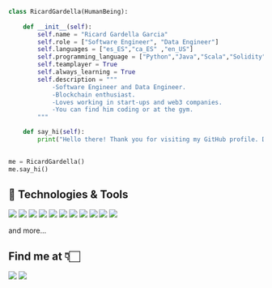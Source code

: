 ```python
class RicardGardella(HumanBeing):
    
    def __init__(self):
        self.name = "Ricard Gardella Garcia"
        self.role = ["Software Engineer", "Data Engineer"]
        self.languages = ["es_ES","ca_ES" ,"en_US"]
        self.programming_language = ["Python","Java","Scala","Solidity"]
        self.teamplayer = True
        self.always_learning = True
        self.description = """
            -Software Engineer and Data Engineer. 
            -Blockchain enthusiast. 
            -Loves working in start-ups and web3 companies.
            -You can find him coding or at the gym.
        """

    def say_hi(self):
        print("Hello there! Thank you for visiting my GitHub profile. Don't hesitate to contact me!")
    

me = RicardGardella()
me.say_hi()
```

## 🔧 Technologies & Tools

![](https://img.shields.io/badge/OS-macOS-blue)
![](https://img.shields.io/badge/Editor-VS__Code-blue)
![](https://img.shields.io/badge/Shell-Bash-blue)
![](https://img.shields.io/badge/Shell-ZSH-blue)
![](https://img.shields.io/badge/BBDD-SQL-blue)
![](https://img.shields.io/badge/BBDD-NoSQL-blue)
![](https://img.shields.io/badge/Cloud-GCP-blue)
![](https://img.shields.io/badge/Cloud-Azure-blue)
![](https://img.shields.io/badge/Cloud-AWS-blue)
![](https://img.shields.io/badge/Tools-Kubernetes-blue)
![](https://img.shields.io/badge/Tools-Terraform-blue)

and more...

## Find me at 👇🏻 
[![](https://img.shields.io/badge/LinkedIn-RicardGardella-informational?style=for-the-badge&logo=LinkedIn)](https://www.linkedin.com/in/ricard-gardella-garcia/)
[![](https://img.shields.io/badge/Email-ricardgardellagarcia@gmail.com-green?style=for-the-badge&logo=Gmail)](mailto:ricardgardellagarcia@gmail.com)

